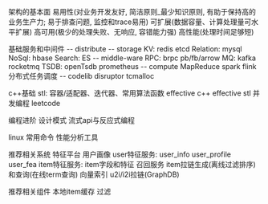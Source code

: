 架构的基本面
  易用性(对业务开发友好, 简洁原则_最少知识原则, 有助于保持高的业务生产力; 易于排查问题, 监控和trace易用)
  可扩展(数据容量、计算处理量可水平扩展)
  高可用(极少的处理失败、无响应, 容错能力强)
  高性能(处理时间足够短)

基础服务和中间件
  -- distribute
  -- storage
  KV: redis etcd
  Relation: mysql
  NoSql: hbase
  Search: ES
  -- middle-ware
  RPC: brpc pb/fb/arrow
  MQ: kafka rocketmq
  TSDB: openTsdb prometheus
  -- compute
  MapReduce
  spark
  flink
  分布式任务调度
  -- codelib
  disruptor
  tcmalloc

c++基础
  stl: 容器/适配器、迭代器、常用算法函数
  effective c++
  effective stl
  并发编程
  leetcode

编程进阶
  设计模式
  流式api与反应式编程

linux
  常用命令
  性能分析工具

推荐相关系统
  特征平台
    用户画像
    user特征服务: user_info user_profile user_fea
    item特征服务: item字段和特征
  召回服务
    item拉链生成(离线过滤排序)和查询(在线term查询)
    向量索引
    u2i/i2i拉链(GraphDB)

推荐相关组件
  本地item缓存
  过滤